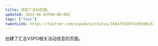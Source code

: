 ```yaml
---
title: 添加了活动页面。
updated: 2023-06-03T00:00:00Z
tags: ["feat"]
tweetLink: https://twitter.com/vspodule/status/1664791507419930625
---
```


创建了汇总VSPO相关活动信息的页面。